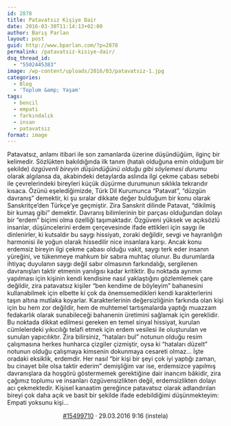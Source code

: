 ```yaml
---
id: 2878
title: Patavatsız Kişiye Dair
date: 2016-03-30T11:14:13+02:00
author: Barış Parlan
layout: post
guid: http://www.bparlan.com/?p=2878
permalink: /patavatsiz-kisiye-dair/
dsq_thread_id:
  - "5502445383"
image: /wp-content/uploads/2016/03/patavatsiz-1.jpg
categories:
  - Blog
  - 'Toplum &amp; Yaşam'
tags:
  - bencil
  - empati
  - farkındalık
  - insan
  - patavatsız
format: image
---
```

<div class="ttr_start">
</div>

Patavatsız, anlamı itibari ile son zamanlarda üzerine düşündüğüm, ilginç bir kelimedir. Sözlükten bakıldığında ilk tanım (hatalı olduğuna emin olduğum bir şekilde) _özgüvenli bireyin düşündüğünü olduğu gibi söylemesi durumu_ olarak algılansa da, akabindeki detaylarda aslında ilgi çekme çabası sebebi ile çevrelerindeki bireyleri küçük düşürme durumunun sıklıkla tekrarıdır kısaca. Özünü eşelediğimizde, Türk Dil Kurumunca &#8220;Patavat&#8221;, &#8220;düzgün davranış&#8221; demektir, ki şu sıralar dikkate değer bulduğum bir konu olarak Sanskritçe&#8217;den Türkçe&#8217;ye geçmiştir. Zira Sanskrit dilinde Patavat, &#8220;dikilmiş bir kumaş gibi&#8221; demektir. Davranış bilimlerinin bir parçası olduğundan dolayı bir &#8220;erdem&#8221; biçimi olma özelliği taşımaktadır. Özgüveni yüksek ve açıksözlü insanlar, düşüncelerini erdem çerçevesinde ifade ettikleri için saygı ile dinlenirler, ki kutsaldır bu saygı hissiyatı, zoraki değildir, sevgi ve hayranlığın harmonisi ile yoğun olarak hissedilir nice insanlara karşı. Ancak konu erdemsiz bireyin ilgi çekme çabası olduğu vakit, saygı terk eder insanın yüreğini, ve tükenmeye mahkum bir sabıra muhtaç olunur. Bu durumlarda ihtiyaç duyulanın saygı değil sabır olmasının farkındalığı, sergilenen davranışları taktir etmenin yanılgısı kadar kritiktir. Bu noktada ayrımın yapılması için kişinin kendi kendisine nasıl yaklaştığını gözlemlemek çare değildir, zira patavatsız kişiler &#8220;ben kendime de böyleyim&#8221; bahanesini kullanabilmek için elbette ki çok da önemsemedikleri kendi karakterlerini taşın altına mutlaka koyarlar. Karakterlerinin değersizliğinin farkında olan kişi için bu hem zor değildir, hem de muhtemel tartışmalarda yaptığı muazzam fedakarlık olarak sunabileceği bahanenin üretimini sağlamak için gereklidir. Bu noktada dikkat edilmesi gereken en temel sinyal hissiyat, kurulan cümlelerdeki yıkıcılığı telafi etmek için erdem vesilesi ile oluşturulan ve sunulan yapıcılıktır. Zira bilirsiniz, &#8220;hataları bul&#8221; notunun olduğu resim çalışmasına herkes hunharca çizgiler çizmiştir, oysa ki &#8220;hataları düzelt&#8221; notunun olduğu çalışmaya kimsenin dokunmaya cesareti olmaz&#8230; İşte oradaki eksiklik, erdemdir. Her nasıl &#8220;bir kişi bir şeyi çok iyi yaptığı zaman, bu cinayet bile olsa taktir ederim&#8221; demişliğim var ise, erdemsizce yapılmış davranışlara da hoşgörü göstermemek gerektiğine dair inancım bâkidir, zira çağımız toplumu ve insanları özgüvensizlikten değil, erdemsizlikten dolayı acı çekmektedir. Kişisel kanaatim gereğince patavatsız olarak adlandırılan bireyi çok daha açık ve basit bir şekilde ifade edebildiğimi düşünmekteyim: Empati yoksunu kişi&#8230;<header class="dateauthor"> 

<div class="date-permalink">
  <a class="permalink ajax ajax-binded" title="patavatsız" href="https://tr.instela.com/patavatsiz---15499710">#15499710</a> · <time datetime="2016-03-29T09:16:40+0300">29.03.2016 9:16 (instela</time>)
</div></header> 

<div class="ttr_end">
</div>
